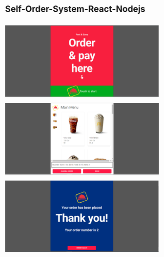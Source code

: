 # Self-Order-System-React-Nodejs

<br>
<img src="./Capture.PNG" />
<br>

<br>
<img src="./Capture1.PNG" />
<br>

<br>
<img src="./Capture3.PNG" />
<br>
